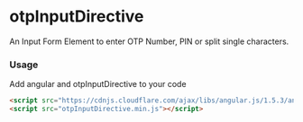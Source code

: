 # otpInputDirective
An Input Form Element to enter OTP Number, PIN or split single characters.

### Usage
Add angular and otpInputDirective to your code

```html
<script src="https://cdnjs.cloudflare.com/ajax/libs/angular.js/1.5.3/angular.min.js"></script>
<script src="otpInputDirective.min.js"></script>
```

